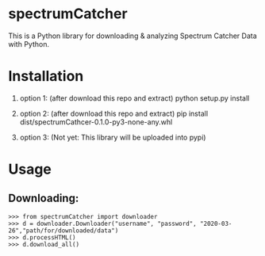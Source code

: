 # spectrumCatcher
This is a Python library for downloading &amp; analyzing Spectrum Catcher Data with Python.


# Installation

1. option 1: (after download this repo and extract)
python setup.py install

2. option 2: (after download this repo and extract)
pip install dist/spectrumCathcer-0.1.0-py3-none-any.whl

3. option 3: (Not yet: This library will be uploaded into pypi)


# Usage
## Downloading:
```
>>> from spectrumCatcher import downloader
>>> d = downloader.Downloader("username", "password", "2020-03-26","path/for/downloaded/data")
>>> d.processHTML()
>>> d.download_all()
```